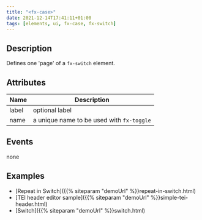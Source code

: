 ```yaml
---
title: "<fx-case>"
date: 2021-12-14T17:41:11+01:00
tags: [elements, ui, fx-case, fx-switch]
---
```


## Description

Defines one 'page' of a `fx-switch` element.

## Attributes

| Name | Description |
|------|-------------|
| label | optional label |
| name | a unique name to be used with `fx-toggle` |

## Events

none

## Examples

* [Repeat in Switch]({{% siteparam "demoUrl" %}}repeat-in-switch.html)
* [TEI header editor sample]({{% siteparam "demoUrl" %}}simple-tei-header.html)
* [Switch]({{% siteparam "demoUrl" %}}switch.html)



